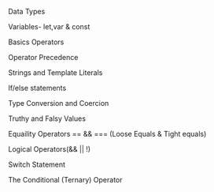 Data Types

Variables- let,var & const

Basics Operators

Operator Precedence

Strings and Template Literals

If/else statements

Type Conversion and Coercion

Truthy and Falsy Values

Equaility Operators == && === (Loose Equals & Tight equals)

Logical Operators(&& || !)

Switch Statement

The Conditional (Ternary) Operator
